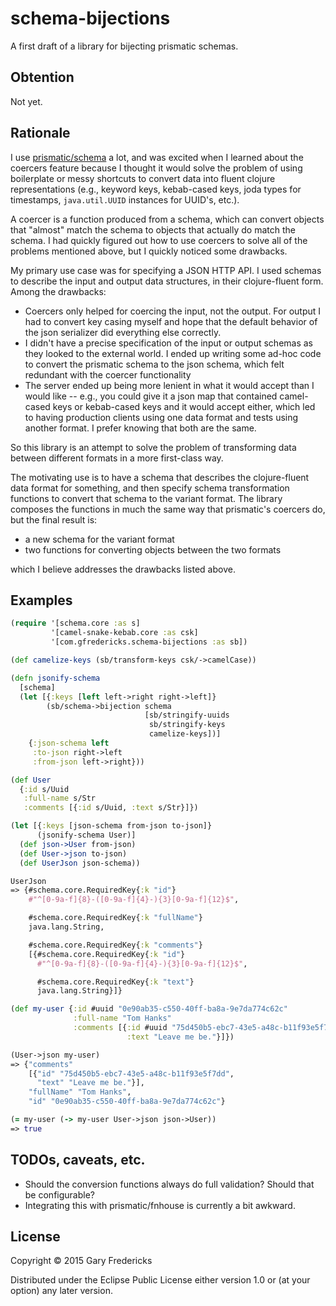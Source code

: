 # schema-bijections

A first draft of a library for bijecting prismatic schemas.

## Obtention

Not yet.

## Rationale

I use [prismatic/schema](https://github.com/Prismatic/schema) a lot,
and was excited when I learned about the coercers feature because I
thought it would solve the problem of using boilerplate or messy
shortcuts to convert data into fluent clojure representations (e.g.,
keyword keys, kebab-cased keys, joda types for timestamps,
`java.util.UUID` instances for UUID's, etc.).

A coercer is a function produced from a schema, which can convert
objects that "almost" match the schema to objects that actually do
match the schema. I had quickly figured out how to use coercers to
solve all of the problems mentioned above, but I quickly noticed some
drawbacks.

My primary use case was for specifying a JSON HTTP API. I used schemas
to describe the input and output data structures, in their
clojure-fluent form. Among the drawbacks:

- Coercers only helped for coercing the input, not the output. For
  output I had to convert key casing myself and hope that the default
  behavior of the json serializer did everything else correctly.
- I didn't have a precise specification of the input or output schemas
  as they looked to the external world. I ended up writing some ad-hoc
  code to convert the prismatic schema to the json schema, which felt
  redundant with the coercer functionality
- The server ended up being more lenient in what it would accept than
  I would like -- e.g., you could give it a json map that contained
  camel-cased keys or kebab-cased keys and it would accept either,
  which led to having production clients using one data format and
  tests using another format. I prefer knowing that both are the same.

So this library is an attempt to solve the problem of transforming
data between different formats in a more first-class way.

The motivating use is to have a schema that describes the
clojure-fluent data format for something, and then specify schema
transformation functions to convert that schema to the variant
format. The library composes the functions in much the same way
that prismatic's coercers do, but the final result is:

- a new schema for the variant format
- two functions for converting objects between the two formats

which I believe addresses the drawbacks listed above.

## Examples

``` clojure
(require '[schema.core :as s]
         '[camel-snake-kebab.core :as csk]
         '[com.gfredericks.schema-bijections :as sb])

(def camelize-keys (sb/transform-keys csk/->camelCase))

(defn jsonify-schema
  [schema]
  (let [{:keys [left left->right right->left]}
        (sb/schema->bijection schema
                              [sb/stringify-uuids
                               sb/stringify-keys
                               camelize-keys])]
    {:json-schema left
     :to-json right->left
     :from-json left->right}))

(def User
  {:id s/Uuid
   :full-name s/Str
   :comments [{:id s/Uuid, :text s/Str}]})

(let [{:keys [json-schema from-json to-json]}
      (jsonify-schema User)]
  (def json->User from-json)
  (def User->json to-json)
  (def UserJson json-schema))

UserJson
=> {#schema.core.RequiredKey{:k "id"}
    #"^[0-9a-f]{8}-([0-9a-f]{4}-){3}[0-9a-f]{12}$",

    #schema.core.RequiredKey{:k "fullName"}
    java.lang.String,

    #schema.core.RequiredKey{:k "comments"}
    [{#schema.core.RequiredKey{:k "id"}
      #"^[0-9a-f]{8}-([0-9a-f]{4}-){3}[0-9a-f]{12}$",

      #schema.core.RequiredKey{:k "text"}
      java.lang.String}]}

(def my-user {:id #uuid "0e90ab35-c550-40ff-ba8a-9e7da774c62c"
              :full-name "Tom Hanks"
              :comments [{:id #uuid "75d450b5-ebc7-43e5-a48c-b11f93e5f7dd"
                          :text "Leave me be."}]})

(User->json my-user)
=> {"comments"
    [{"id" "75d450b5-ebc7-43e5-a48c-b11f93e5f7dd",
      "text" "Leave me be."}],
    "fullName" "Tom Hanks",
    "id" "0e90ab35-c550-40ff-ba8a-9e7da774c62c"}

(= my-user (-> my-user User->json json->User))
=> true
```

## TODOs, caveats, etc.

- Should the conversion functions always do full validation? Should
  that be configurable?
- Integrating this with prismatic/fnhouse is currently a bit awkward.

## License

Copyright © 2015 Gary Fredericks

Distributed under the Eclipse Public License either version 1.0 or (at
your option) any later version.
